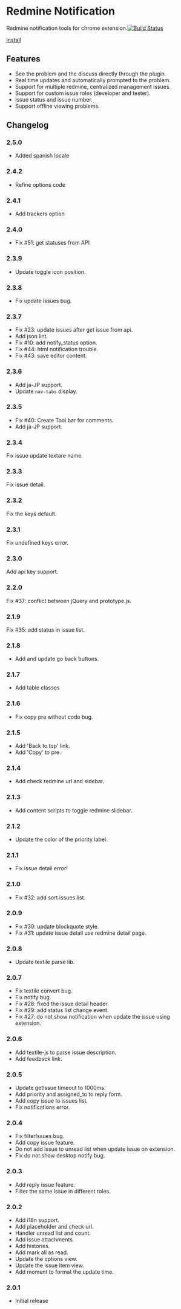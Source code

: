 # Redmine Notification

Redmine notification tools for chrome extension.[![Build Status](https://travis-ci.org/wenzhixin/redmine-chrome.svg?branch=master)](https://travis-ci.org/wenzhixin/redmine-chrome)

[Install](https://chrome.google.com/webstore/detail/cenhhgabijhpobnfnmkigobcefkmhjbj)

## Features

* See the problem and the discuss directly through the plugin.
* Real time updates and automatically prompted to the problem.
* Support for multiple redmine, centralized management issues.
* Support for custom issue roles (developer and tester).
* issue status and issue number.
* Support offline viewing problems.

## Changelog

### 2.5.0

* Added spanish locale

### 2.4.2

* Refine options code

### 2.4.1

* Add trackers option

### 2.4.0

* Fix #51: get statuses from API

### 2.3.9

* Update toggle icon position.

### 2.3.8

* Fix update issues bug.

### 2.3.7

* Fix #23: update issues after get issue from api.
* Add json lint.
* Fix #10: add notify_status option.
* Fix #44: html notification trouble.
* Fix #43: save editor content.

### 2.3.6

* Add ja-JP support.
* Update `nav-tabs` display.

### 2.3.5

* Fix #40: Create Tool bar for comments.
* Add ja-JP support.

### 2.3.4

Fix issue update textare name.

### 2.3.3

Fix issue detail.

### 2.3.2

Fix the keys default.

### 2.3.1

Fix undefined keys error.

### 2.3.0

Add api key support.

### 2.2.0

Fix #37: conflict between jQuery and prototype.js.

### 2.1.9

Fix #35: add status in issue list.

### 2.1.8

* Add and update go back buttons.

### 2.1.7

*  Add table classes

### 2.1.6

* Fix copy pre without code bug.

### 2.1.5

* Add 'Back to top' link.
* Add 'Copy' to pre.

### 2.1.4

* Add check redmine url and sidebar.

### 2.1.3

* Add content scripts to toggle redmine slidebar.

### 2.1.2

* Update the color of the priority label.

### 2.1.1

* Fix issue detail error!

### 2.1.0

* Fix #32: add sort issues list.

### 2.0.9

* Fix #30: update blockquote style.
* Fix #31: update issue detail use redmine detail page.

### 2.0.8

* Update textile parse lib.

### 2.0.7

* Fix textile convert bug.
* Fix notify bug.
* Fix #28: fixed the issue detail header.
* Fix #29: add status list change event.
* Fix #27: do not show notification when update the issue using extension.

### 2.0.6

* Add textile-js to parse issue description.
* Add feedback link.

### 2.0.5

* Update getIssue timeout to 1000ms.
* Add priority and assigned_to to reply form.
* Add copy issue to issues list.
* Fix notifications error.

### 2.0.4

* Fix filterIssues bug.
* Add copy issue feature.
* Do not add issue to unread list when update issue on extension.
* Fix do not show desktop notify bug.

### 2.0.3

* Add reply issue feature.
* Filter the same issue in different roles.

### 2.0.2

* Add i18n support.
* Add placeholder and check url.
* Handler unread list and count.
* Add issue attachments.
* Add histories.
* Add mark all as read.
* Update the options view.
* Update the issue item view.
* Add moment to format the update time.

### 2.0.1

* Initial release
